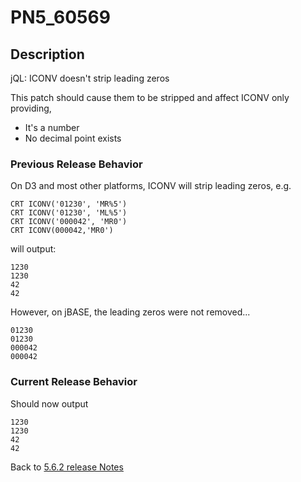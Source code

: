 # PN5_60569

<PageHeader />

## Description

jQL: ICONV doesn't strip leading zeros

This patch should cause them to be stripped and affect ICONV only providing,

- It's a number
- No decimal point exists

### Previous Release Behavior

On D3 and most other platforms, ICONV will strip leading zeros, e.g.

```
CRT ICONV('01230', 'MR%5')
CRT ICONV('01230', 'ML%5')
CRT ICONV('000042', 'MR0')
CRT ICONV(000042,'MR0')
```

will output:

```
1230
1230
42
42
```

However, on jBASE, the leading zeros were not removed...

```
01230
01230
000042
000042
```

### Current Release Behavior

Should now output

```
1230
1230
42
42
```

Back to [5.6.2 release Notes](./../README.md)

  
<PageFooter />
